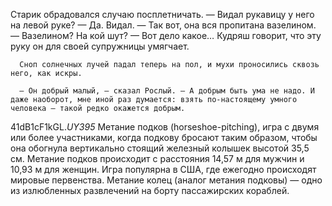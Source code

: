   Старик обрадовался случаю посплетничать.
      — Видал рукавицу у него на левой руке?
      — Да. Видал.
      — Так вот, она вся пропитана вазелином.
      — Вазелином? На кой шут?
      — Вот дело какое… Кудряш говорит, что эту руку он для своей супружницы умягчает.

      Сноп солнечных лучей падал теперь на пол, и мухи проносились сквозь него, как искры.

      — Он добрый малый, — сказал Рослый. — А добрым быть ума не надо. И даже наоборот, мне иной раз думается: взять по-настоящему умного человека — такой редко окажется добрым.


41dB1cF1kGL._UY395_
      Метание подков (horseshoe-pitching), игра с двумя или более участниками, когда подкову бросают таким образом, чтобы она обогнула вертикально стоящий железный колышек высотой 35,5 см. Метание подков происходит с расстояния 14,57 м для мужчин и 10,93 м для женщин. Игра популярна в США, где ежегодно происходят мировые первенства. Метание колец (аналог метания подковы) — одно из излюбленных развлечений на борту пассажирских кораблей.
